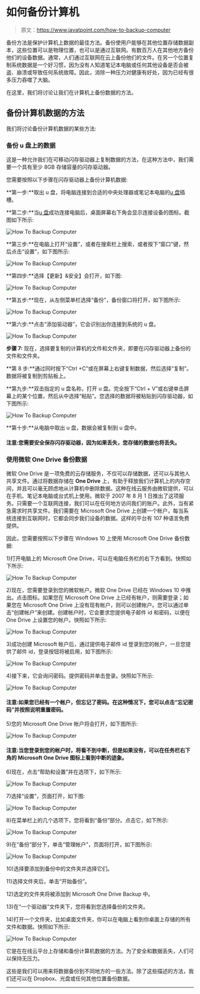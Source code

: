 # 如何备份计算机

> 原文：<https://www.javatpoint.com/how-to-backup-computer>

备份方法是保护计算机上数据的最佳方法。备份使用户能够在其他位置存储数据副本，这些位置可以是物理位置，也可以是通过互联网。有数百万人在其他地方备份他们的设备数据。通常，人们通过互联网在云上备份他们的文件。在另一个位置复制系统数据是一个好习惯，因为没有人知道笔记本电脑或任何其他设备是否会被盗、崩溃或导致任何系统故障。因此，消除一种压力对健康有好处，因为已经有很多压力吞噬了大脑。

在这里，我们将讨论让我们在计算机上备份数据的方法。

## 备份计算机数据的方法

我们将讨论备份计算机数据的某些方法:

### 备份 u 盘上的数据

这是一种允许我们在可移动闪存驱动器上复制数据的方法，在这种方法中，我们需要一个具有至少 8GB 存储容量的闪存驱动器。

您需要按照以下步骤在闪存驱动器上备份计算机数据:

**第一步:**取出 u 盘，将电脑连接到合适的中央处理器或笔记本电脑的[u 盘](https://www.javatpoint.com/usb-full-form)插槽。

**第二步:**当[u 盘](https://www.javatpoint.com/usb-flash-drive)成功连接电脑后，桌面屏幕右下角会显示连接设备的图标。截图如下所示:

![How To Backup Computer](img/f76a9d70059802d524d3c6fdefbc28a3.png)

**第三步:**在电脑上打开“设置”，或者在搜索栏上搜索，或者按下“窗口”键，然后点击“设置”，如下图所示:

![How To Backup Computer](img/a91ca6e56a69146ee5aa5535c40a7a00.png)

**第四步:**选择【更新】&安全】会打开，如下图:

![How To Backup Computer](img/46ee93a70e0d487f5f4f65184c468d97.png)

**第五步:**现在，从左侧菜单栏选择“备份”，备份窗口将打开，如下图所示:

![How To Backup Computer](img/74d1ced726bc7ccaa1ccb9321bddb7d9.png)

**第六步:**点击“添加驱动器”，它会识别出你连接到系统的 u 盘。

![How To Backup Computer](img/a8d77af31d0a271e9ac58352bcbc46fd.png)

**步骤 7:** 现在，选择要复制的计算机的文件和文件夹，即要在闪存驱动器上备份的文件和文件夹。

**第 8 步:**通过同时按下“Ctrl +C”或在屏幕上右键复制数据，然后选择“复制”。数据将被复制到剪贴板上。

**第九步:**双击指定的 u 盘名称，打开 u 盘。完全按下“Ctrl + V”或右键单击屏幕上的某个位置，然后从中选择“粘贴”。您选择的数据将被粘贴到闪存驱动器，如下图所示:

![How To Backup Computer](img/40bfd6661c8794c8cc23b44159809149.png)

**第十步:**从电脑中取出 u 盘，数据会被复制到 u 盘中。

#### 注意:您需要安全保存闪存驱动器，因为如果丢失，您存储的数据也将丢失。

### 使用微软 One Drive 备份数据

微软 One Drive 是一项免费的云存储服务，不仅可以存储数据，还可以与其他人共享文件。通过将数据存储在 **One Drive** 上，有助于释放我们计算机上的内存空间，并且可以毫无顾虑地从计算机中删除数据。这种在线云服务由微软提供，可以在手机、笔记本电脑或台式机上使用。微软于 2007 年 8 月 1 日推出了这项服务。只需要一个互联网连接，我们可以在任何地方访问我们的账户。此外，当有紧急需求时共享文件。我们需要在 Microsoft One Drive 上创建一个帐户，每当系统连接到互联网时，它都会同步我们设备的数据。这样的平台有 107 种语言免费提供。

因此，您需要按照以下步骤在 Windows 10 上使用 Microsoft One Drive 备份数据:

1)打开电脑上的 Microsoft One Drive，可以在电脑任务栏的右下方看到。快照如下所示:

![How To Backup Computer](img/687599b1f8f6c5a9312e297b2ae3ef4f.png)

2)现在，您需要登录到您的微软帐户。微软 One Drive 已经在 Windows 10 中推出。点击图标。如果您在 Microsoft One Drive 上已经有帐户，则需要登录；如果您在 Microsoft One Drive 上没有现有帐户，则可以创建帐户。您可以通过单击“创建帐户”来创建。创建帐户时，它会要求您提供电子邮件 id 和密码，以便在 One Drive 上设置您的帐户。快照如下所示:

![How To Backup Computer](img/a004da20b58ea91812f08842ff4761c4.png)

3)成功创建 Microsoft 帐户后，通过提供电子邮件 id 登录到您的帐户，一旦您提供了邮件 id，登录按钮将被启用，如下图所示:

![How To Backup Computer](img/884da66a3f25001fe391454dfa460b02.png)

4)接下来，它会询问密码。提供密码并单击登录。快照如下所示:

![How To Backup Computer](img/3f6ab065ff87422cee23d420c7f63e2f.png)

#### 注意:如果您已经有一个帐户，但忘记了密码。在这种情况下，您可以点击“忘记密码”并按照说明重置密码。

5)您的 Microsoft One Drive 帐户将会打开，如下图所示:

![How To Backup Computer](img/62f81d90dd6a24f477cbbacc819a8bca.png)

#### 注意:当您登录到您的帐户时，将看不到中断，但是如果没有，可以在任务栏右下角的 Microsoft One Drive 图标上看到中断的迹象。

6)现在，点击“帮助和设置”并在选项下，如下所示:

![How To Backup Computer](img/a47f7e696dfb678e4249c5a0904c392b.png)

7)选择“设置”，页面打开，如下图:

![How To Backup Computer](img/4f8b28bf73146a4863bf8a1d95b88b38.png)

8)在菜单栏上的几个选项下，您将看到“备份”部分。点击它，如下所示:

![How To Backup Computer](img/9ace81b98f39b61626056233c10c3d74.png)

9)在“备份”部分下，单击“管理帐户”，页面将打开，如下图所示:

![How To Backup Computer](img/cf0a8869e7809c1664b423af7815ab7d.png)

10)选择要添加到备份中的文件夹并选择它们。

11)选择文件夹后，单击“开始备份”。

12)选定的文件夹将被添加到 Microsoft One Drive Backup 中。

13)在“一个驱动器”文件夹下，您将看到您选择备份的文件夹。

14)打开一个文件夹，比如桌面文件夹，你可以在电脑上看到你桌面上存储的所有文件和数据。快照如下所示:

![How To Backup Computer](img/4fe504f58dcf99f237781aa37f42889a.png)

它是在在线云平台上存储和备份计算机数据的方法。为了安全和数据丢失，人们可以保持无压力。

这些是我们可以用来将数据备份到不同地方的一些方法。除了这些描述的方法，我们还可以在 Dropbox、光盘或任何其他位置备份数据。

* * *